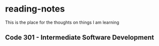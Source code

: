 # reading-notes
This is the place for the thoughts on things I am learning
## Code 301 - Intermediate Software Development